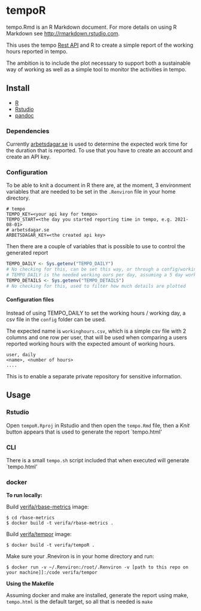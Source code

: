 # tempoR

tempo.Rmd is an R Markdown document. For more details on using R Markdown see http://rmarkdown.rstudio.com.

This uses the tempo [Rest API](https://help.tempo.io/cloud/en/tempo-server-migration-guide/rest-apis-for-your-migration/rest-apis-for-jira-cloud.html) and R to create a simple report of the working hours reported in tempo.

The ambition is to include the plot necessary to support both a sustainable way of working as well as a simple tool to monitor the activities in tempo.

## Install

- [R](https://www.r-project.org/)
- [Rstudio](https://www.rstudio.com/)
- [pandoc](https://pandoc.org/)

### Dependencies

Currently [arbetsdagar.se](https://arbetsdagar.se) is used to determine the expected work time for the duration that is reported. To use that you have to create an account and create an API key.
### Configuration

To be able to knit a document in R there are, at the moment, 3 environment variables that are needed to be set in the `.Renviron` file in your home directory.

```
# tempo
TEMPO_KEY=<your api key for tempo>
TEMPO_START=<the day you started reporting time in tempo, e.g. 2021-08-01>
# arbetsdagar.se
ARBETSDAGAR_KEY=<the created api key> 
```

Then there are a couple of variables that is possible to use to control the generated report

```r
TEMPO_DAILY <- Sys.getenv("TEMPO_DAILY")
# No checking for this, can be set this way, or through a config/workinghours.csv file
# TEMPO_DAILY is the needed working ours per day, assuming a 5 day work week
TEMPO_DETAILS <- Sys.getenv("TEMPO_DETAILS")
# No checking for this, used to filter how much details are plotted
```

#### Configuration files

Instead of using TEMPO_DAILY to set the working hours / working day, a csv file in the `config` folder can be used.

The expected name is `workinghours.csv`, which is a simple csv file with 2 columns and one row per user, that will be used when comparing a users reported working hours with the expected amount of working hours.

```
user, daily
<name>, <number of hours>
....
```

This is to enable a separate private repository for sensitive information.

## Usage

### Rstudio

Open `tempoR.Rproj` in Rstudio and then open the `tempo.Rmd` file, then a *Knit* button appears that is used to generate the report `tempo.html' 

### CLI

There is a small `tempo.sh` script included that when executed will generate `tempo.html'

### docker

**To run locally:**

Build [verifa/rbase-metrics](rbase-metrics/Dockerfile) image:
```
$ cd rbase-metrics
$ docker build -t verifa/rbase-metrics .
```

Build [verifa/tempor](Dockerfile) image:
```
$ docker build -t verifa/tempoR .
```

Make sure your .Rneviron is in your home directory and run:
```
$ docker run -v ~/.Renviron:/root/.Renviron -v [path to this repo on your machine]]:/code verifa/tempor
```

**Using the Makefile**

Assuming docker and make are installed, generate the report using make, `tempo.html` is the default target, so all that is needed is `make`

